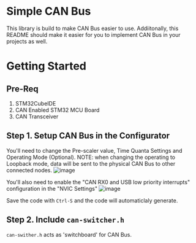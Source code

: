 # Simple CAN Bus
This library is build to make CAN Bus easier to use. Addiitonally, this README should make it easier for you to implement CAN Bus in your projects as well. 

# Getting Started

## Pre-Req
1. STM32CubeIDE
2. CAN Enabled STM32 MCU Board
3. CAN Transceiver

## Step 1. Setup CAN Bus in the Configurator
You'll need to change the Pre-scaler value, Time Quanta Settings and Operating Mode (Optional). NOTE: when changing the operating to Loopback mode, data will be sent to the physical CAN Bus to other connected nodes.
![image](https://user-images.githubusercontent.com/17038915/187077557-f6ae311a-caae-40cd-b399-d4af6019bfd7.png)

You'll also need to enable the "CAN RX0 and USB low priority interrupts" configuration in the "NVIC Settings"
![image](https://user-images.githubusercontent.com/17038915/187077633-052d0002-29ce-43bc-9d6b-455c14cdb8ec.png)

Save the code with `Ctrl-S` and the code will automaticlaly generate.

## Step 2. Include `can-switcher.h`
`can-swither.h` acts as 'switchboard' for CAN Bus. 
